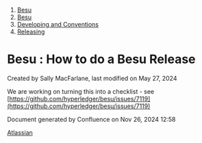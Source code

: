 1. [Besu](index.html)
2. [Besu](Besu_22151173.html)
3. [Developing and Conventions](Developing-and-Conventions_22153909.html)
4. [Releasing](Releasing_22154097.html)

# Besu : How to do a Besu Release

Created by Sally MacFarlane, last modified on May 27, 2024

We are working on turning this into a checklist - see [https://github.com/hyperledger/besu/issues/7119](https://github.com/hyperledger/besu/issues/7119)

Document generated by Confluence on Nov 26, 2024 12:58

[Atlassian](http://www.atlassian.com/)

